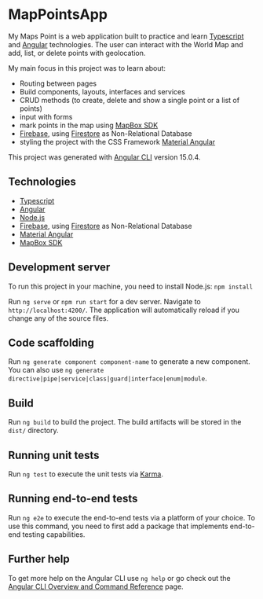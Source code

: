 # MapPointsApp

My Maps Point is a web application built to practice and learn [Typescript](https://www.typescriptlang.org/) and [Angular](https://angular.io/) technologies. The user can interact with the World Map and add, list, or delete points with geolocation.

My main focus in this project was to learn about:
- Routing between pages
- Build components, layouts, interfaces and services
- CRUD methods (to create, delete and show a single point or a list of points)
- input with forms
- mark points in the map using [MapBox SDK](https://www.mapbox.com/)
- [Firebase](https://firebase.google.com/), using [Firestore](https://firebase.google.com/docs/firestore) as Non-Relational Database
- styling the project with the CSS Framework [Material Angular](https://material.angular.io/)


This project was generated with [Angular CLI](https://github.com/angular/angular-cli) version 15.0.4.

## Technologies
- [Typescript](https://www.typescriptlang.org/)
- [Angular](https://angular.io/)
- [Node.js](https://nodejs.org/en/docs/)
- [Firebase](https://firebase.google.com/), using [Firestore](https://firebase.google.com/docs/firestore) as Non-Relational Database
- [Material Angular](https://material.angular.io/)
- [MapBox SDK](https://www.mapbox.com/)

## Development server

To run this project in your machine, you need to install Node.js: 
`npm install`

Run `ng serve` or `npm run start` for a dev server. Navigate to `http://localhost:4200/`. The application will automatically reload if you change any of the source files.

## Code scaffolding

Run `ng generate component component-name` to generate a new component. You can also use `ng generate directive|pipe|service|class|guard|interface|enum|module`.

## Build

Run `ng build` to build the project. The build artifacts will be stored in the `dist/` directory.

## Running unit tests

Run `ng test` to execute the unit tests via [Karma](https://karma-runner.github.io).

## Running end-to-end tests

Run `ng e2e` to execute the end-to-end tests via a platform of your choice. To use this command, you need to first add a package that implements end-to-end testing capabilities.

## Further help

To get more help on the Angular CLI use `ng help` or go check out the [Angular CLI Overview and Command Reference](https://angular.io/cli) page.
